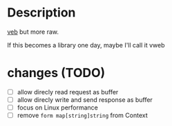 # Description
[veb](https://github.com/vlang/v/tree/master/vlib/veb) but more raw.

If this becomes a library one day, maybe I'll call it vweb

# changes (TODO)

- [ ] allow direcly read request as buffer
- [ ] allow direcly write and send response as buffer
- [ ] focus on Linux performance
- [ ] remove `form map[string]string` from Context
